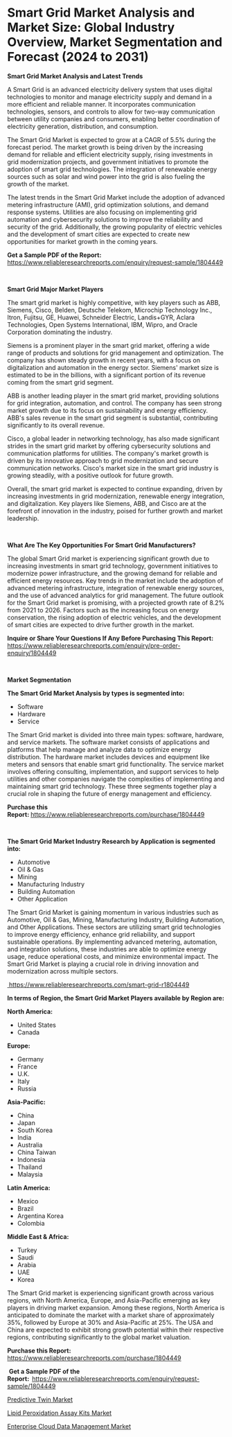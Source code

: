<p><h1>Smart Grid Market Analysis and Market Size: Global Industry Overview, Market Segmentation and Forecast (2024 to 2031)</h1></p><p><strong>Smart Grid Market Analysis and Latest Trends</strong></p>
<p><p>A Smart Grid is an advanced electricity delivery system that uses digital technologies to monitor and manage electricity supply and demand in a more efficient and reliable manner. It incorporates communication technologies, sensors, and controls to allow for two-way communication between utility companies and consumers, enabling better coordination of electricity generation, distribution, and consumption.</p><p>The Smart Grid Market is expected to grow at a CAGR of 5.5% during the forecast period. The market growth is being driven by the increasing demand for reliable and efficient electricity supply, rising investments in grid modernization projects, and government initiatives to promote the adoption of smart grid technologies. The integration of renewable energy sources such as solar and wind power into the grid is also fueling the growth of the market.</p><p>The latest trends in the Smart Grid Market include the adoption of advanced metering infrastructure (AMI), grid optimization solutions, and demand response systems. Utilities are also focusing on implementing grid automation and cybersecurity solutions to improve the reliability and security of the grid. Additionally, the growing popularity of electric vehicles and the development of smart cities are expected to create new opportunities for market growth in the coming years.</p></p>
<p><strong>Get a Sample PDF of the Report:&nbsp;</strong> <a href="https://www.reliableresearchreports.com/enquiry/request-sample/1804449">https://www.reliableresearchreports.com/enquiry/request-sample/1804449</a></p>
<p>&nbsp;</p>
<p><strong>Smart Grid Major Market Players</strong></p>
<p><p>The smart grid market is highly competitive, with key players such as ABB, Siemens, Cisco, Belden, Deutsche Telekom, Microchip Technology Inc., Itron, Fujitsu, GE, Huawei, Schneider Electric, Landis+GYR, Aclara Technologies, Open Systems International, IBM, Wipro, and Oracle Corporation dominating the industry.</p><p>Siemens is a prominent player in the smart grid market, offering a wide range of products and solutions for grid management and optimization. The company has shown steady growth in recent years, with a focus on digitalization and automation in the energy sector. Siemens' market size is estimated to be in the billions, with a significant portion of its revenue coming from the smart grid segment.</p><p>ABB is another leading player in the smart grid market, providing solutions for grid integration, automation, and control. The company has seen strong market growth due to its focus on sustainability and energy efficiency. ABB's sales revenue in the smart grid segment is substantial, contributing significantly to its overall revenue.</p><p>Cisco, a global leader in networking technology, has also made significant strides in the smart grid market by offering cybersecurity solutions and communication platforms for utilities. The company's market growth is driven by its innovative approach to grid modernization and secure communication networks. Cisco's market size in the smart grid industry is growing steadily, with a positive outlook for future growth.</p><p>Overall, the smart grid market is expected to continue expanding, driven by increasing investments in grid modernization, renewable energy integration, and digitalization. Key players like Siemens, ABB, and Cisco are at the forefront of innovation in the industry, poised for further growth and market leadership.</p></p>
<p>&nbsp;</p>
<p><strong>What Are The Key Opportunities For Smart Grid Manufacturers?</strong></p>
<p><p>The global Smart Grid market is experiencing significant growth due to increasing investments in smart grid technology, government initiatives to modernize power infrastructure, and the growing demand for reliable and efficient energy resources. Key trends in the market include the adoption of advanced metering infrastructure, integration of renewable energy sources, and the use of advanced analytics for grid management. The future outlook for the Smart Grid market is promising, with a projected growth rate of 8.2% from 2021 to 2026. Factors such as the increasing focus on energy conservation, the rising adoption of electric vehicles, and the development of smart cities are expected to drive further growth in the market.</p></p>
<p><strong>Inquire or Share Your Questions If Any Before Purchasing This Report:</strong> <a href="https://www.reliableresearchreports.com/enquiry/pre-order-enquiry/1804449">https://www.reliableresearchreports.com/enquiry/pre-order-enquiry/1804449</a></p>
<p>&nbsp;</p>
<p><strong>Market Segmentation</strong></p>
<p><strong>The Smart Grid Market Analysis by types is segmented into:</strong></p>
<p><ul><li>Software</li><li>Hardware</li><li>Service</li></ul></p>
<p><p>The Smart Grid market is divided into three main types: software, hardware, and service markets. The software market consists of applications and platforms that help manage and analyze data to optimize energy distribution. The hardware market includes devices and equipment like meters and sensors that enable smart grid functionality. The service market involves offering consulting, implementation, and support services to help utilities and other companies navigate the complexities of implementing and maintaining smart grid technology. These three segments together play a crucial role in shaping the future of energy management and efficiency.</p></p>
<p><strong>Purchase this Report:&nbsp;</strong><a href="https://www.reliableresearchreports.com/purchase/1804449">https://www.reliableresearchreports.com/purchase/1804449</a></p>
<p>&nbsp;</p>
<p><strong>The Smart Grid Market Industry Research by Application is segmented into:</strong></p>
<p><ul><li>Automotive</li><li>Oil & Gas</li><li>Mining</li><li>Manufacturing Industry</li><li>Building Automation</li><li>Other Application</li></ul></p>
<p><p>The Smart Grid Market is gaining momentum in various industries such as Automotive, Oil & Gas, Mining, Manufacturing Industry, Building Automation, and Other Applications. These sectors are utilizing smart grid technologies to improve energy efficiency, enhance grid reliability, and support sustainable operations. By implementing advanced metering, automation, and integration solutions, these industries are able to optimize energy usage, reduce operational costs, and minimize environmental impact. The Smart Grid Market is playing a crucial role in driving innovation and modernization across multiple sectors.</p></p>
<p><a href="https://www.reliableresearchreports.com/smart-grid-r1804449">&nbsp;https://www.reliableresearchreports.com/smart-grid-r1804449</a></p>
<p><strong>In terms of Region, the Smart Grid Market Players available by Region are:</strong></p>
<p>
    <p> <strong> North America: </strong>
        <ul>
            <li>United States</li>
            <li>Canada</li>
        </ul>
        </p> 
    <p> <strong> Europe: </strong>
        <ul>
            <li>Germany</li>
            <li>France</li>
            <li>U.K.</li>
            <li>Italy</li>
            <li>Russia</li>
        </ul>
        </p> 
    <p> <strong> Asia-Pacific: </strong>
        <ul>
            <li>China</li>
            <li>Japan</li>
            <li>South Korea</li>
            <li>India</li>
            <li>Australia</li>
            <li>China Taiwan</li>
            <li>Indonesia</li>
            <li>Thailand</li>
            <li>Malaysia</li>
        </ul>
        </p> 
    <p> <strong> Latin America: </strong>
        <ul>
            <li>Mexico</li>
            <li>Brazil</li>
            <li>Argentina Korea</li>
            <li>Colombia</li>
        </ul>
        </p> 
    <p> <strong> Middle East & Africa: </strong>
        <ul>
            <li>Turkey</li>
            <li>Saudi</li>
            <li>Arabia</li>
            <li>UAE</li>
            <li>Korea</li>
        </ul>
    </p>
    </p>
<p><p>The Smart Grid market is experiencing significant growth across various regions, with North America, Europe, and Asia-Pacific emerging as key players in driving market expansion. Among these regions, North America is anticipated to dominate the market with a market share of approximately 35%, followed by Europe at 30% and Asia-Pacific at 25%. The USA and China are expected to exhibit strong growth potential within their respective regions, contributing significantly to the global market valuation.</p></p>
<p><strong>Purchase this Report: </strong><a href="https://www.reliableresearchreports.com/purchase/1804449">https://www.reliableresearchreports.com/purchase/1804449</a></p>
<p>&nbsp;<strong>Get a Sample PDF of the Report:&nbsp;&nbsp;</strong><a href="https://www.reliableresearchreports.com/enquiry/request-sample/1804449">https://www.reliableresearchreports.com/enquiry/request-sample/1804449</a></p>
<p><strong></strong></p>
<p><p><a href="https://github.com/JennyferFeil2023/Market-Research-Report-List-1/blob/main/predictive-twin-market.md">Predictive Twin Market</a></p><p><a href="https://view.publitas.com/reportprime-1/lipid-peroxidation-assay-kits-market-focuses-on-market-share-size-and-projected-forecast-till-2031/">Lipid Peroxidation Assay Kits Market</a></p><p><a href="https://github.com/gracielawharr/Market-Research-Report-List-1/blob/main/enterprise-cloud-data-management-market.md">Enterprise Cloud Data Management Market</a></p></p>